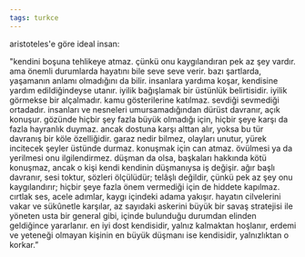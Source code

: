 ```yaml
---
tags: turkce 
---
```


aristoteles'e göre ideal insan:  
  
"kendini boşuna tehlikeye atmaz. çünkü onu kaygılandıran pek az şey vardır. ama önemli durumlarda hayatını bile seve seve verir. bazı şartlarda, yaşamanın anlamı olmadığını da bilir. insanlara yardıma koşar, kendisine yardım edildiğindeyse utanır. iyilik bağışlamak bir üstünlük belirtisidir. iyilik görmekse bir alçalmadır. kamu gösterilerine katılmaz. sevdiği sevmediği ortadadır. insanları ve nesneleri umursamadığından dürüst davranır, açık konuşur. gözünde hiçbir şey fazla büyük olmadığı için, hiçbir şeye karşı da fazla hayranlık duymaz. ancak dostuna karşı alttan alır, yoksa bu tür davranış bir köle özelliğidir. garaz nedir bilmez, olayları unutur, yürek incitecek şeyler üstünde durmaz. konuşmak için can atmaz. övülmesi ya da yerilmesi onu ilgilendirmez. düşman da olsa, başkaları hakkında kötü konuşmaz, ancak o kişi kendi kendinin düşmanıysa iş değişir. ağır başlı davranır, sesi toktur, sözleri ölçülüdür; telâşlı değildir, çünkü pek az şey onu kaygılandırır; hiçbir şeye fazla önem vermediği için de hiddete kapılmaz. cırtlak ses, acele adımlar, kaygı içindeki adama yakışır. hayatın cilvelerini vakar ve sükûnetle karşılar, az sayıdaki askerini büyük bir savaş stratejisi ile yöneten usta bir general gibi, içinde bulunduğu durumdan elinden geldiğince yararlanır. en iyi dost kendisidir, yalnız kalmaktan hoşlanır, erdemi ve yeteneği olmayan kişinin en büyük düşmanı ise kendisidir, yalnızlıktan o korkar.”